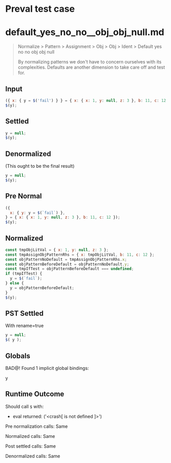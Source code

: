# Preval test case

# default_yes_no_no__obj_obj_null.md

> Normalize > Pattern > Assignment > Obj > Obj > Ident > Default yes no no  obj obj null
>
> By normalizing patterns we don't have to concern ourselves with its complexities. Defaults are another dimension to take care off and test for.

## Input

`````js filename=intro
({ x: { y = $('fail') } } = { x: { x: 1, y: null, z: 3 }, b: 11, c: 12 });
$(y);
`````

## Settled


`````js filename=intro
y = null;
$(y);
`````

## Denormalized
(This ought to be the final result)

`````js filename=intro
y = null;
$(y);
`````

## Pre Normal


`````js filename=intro
({
  x: { y: y = $(`fail`) },
} = { x: { x: 1, y: null, z: 3 }, b: 11, c: 12 });
$(y);
`````

## Normalized


`````js filename=intro
const tmpObjLitVal = { x: 1, y: null, z: 3 };
const tmpAssignObjPatternRhs = { x: tmpObjLitVal, b: 11, c: 12 };
const objPatternNoDefault = tmpAssignObjPatternRhs.x;
const objPatternBeforeDefault = objPatternNoDefault.y;
const tmpIfTest = objPatternBeforeDefault === undefined;
if (tmpIfTest) {
  y = $(`fail`);
} else {
  y = objPatternBeforeDefault;
}
$(y);
`````

## PST Settled
With rename=true

`````js filename=intro
y = null;
$( y );
`````

## Globals

BAD@! Found 1 implicit global bindings:

y

## Runtime Outcome

Should call `$` with:
 - eval returned: ('<crash[ <ref> is not defined ]>')

Pre normalization calls: Same

Normalized calls: Same

Post settled calls: Same

Denormalized calls: Same
